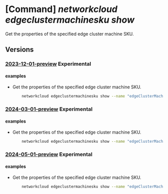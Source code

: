 # [Command] _networkcloud edgeclustermachinesku show_

Get the properties of the specified edge cluster machine SKU.

## Versions

### [2023-12-01-preview](/Resources/mgmt-plane/L3N1YnNjcmlwdGlvbnMve30vcHJvdmlkZXJzL21pY3Jvc29mdC5uZXR3b3JrY2xvdWQvZWRnZWNsdXN0ZXJtYWNoaW5lc2t1cy97fQ==/2023-12-01-preview.xml) **Experimental**

<!-- mgmt-plane /subscriptions/{}/providers/microsoft.networkcloud/edgeclustermachineskus/{} 2023-12-01-preview -->

#### examples

- Get the properties of the specified edge cluster machine SKU.
    ```bash
        networkcloud edgeclustermachinesku show --name "edgeClusterMachineSkuName"
    ```

### [2024-03-01-preview](/Resources/mgmt-plane/L3N1YnNjcmlwdGlvbnMve30vcHJvdmlkZXJzL21pY3Jvc29mdC5uZXR3b3JrY2xvdWQvZWRnZWNsdXN0ZXJtYWNoaW5lc2t1cy97fQ==/2024-03-01-preview.xml) **Experimental**

<!-- mgmt-plane /subscriptions/{}/providers/microsoft.networkcloud/edgeclustermachineskus/{} 2024-03-01-preview -->

#### examples

- Get the properties of the specified edge cluster machine SKU.
    ```bash
        networkcloud edgeclustermachinesku show --name "edgeClusterMachineSkuName"
    ```

### [2024-05-01-preview](/Resources/mgmt-plane/L3N1YnNjcmlwdGlvbnMve30vcHJvdmlkZXJzL21pY3Jvc29mdC5uZXR3b3JrY2xvdWQvZWRnZWNsdXN0ZXJtYWNoaW5lc2t1cy97fQ==/2024-05-01-preview.xml) **Experimental**

<!-- mgmt-plane /subscriptions/{}/providers/microsoft.networkcloud/edgeclustermachineskus/{} 2024-05-01-preview -->

#### examples

- Get the properties of the specified edge cluster machine SKU.
    ```bash
        networkcloud edgeclustermachinesku show --name "edgeClusterMachineSkuName"
    ```
